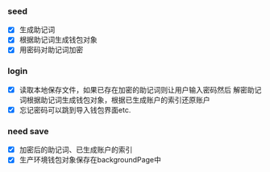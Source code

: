 ### seed
- [x] 生成助记词
- [x] 根据助记词生成钱包对象
- [x] 用密码对助记词加密
### login
- [x] 读取本地保存文件，如果已存在加密的助记词则让用户输入密码然后
解密助记词根据助记词生成钱包对象，根据已生成账户的索引还原账户
- [x] 忘记密码可以跳到导入钱包界面etc.
### need save
- [x] 加密后的助记词、已生成账户的索引
- [x] 生产环境钱包对象保存在backgroundPage中